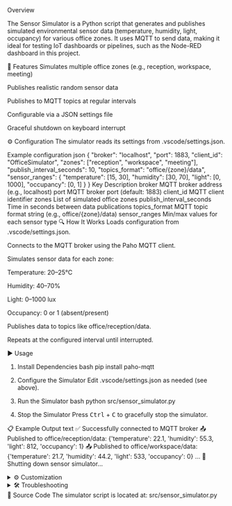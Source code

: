 Overview

The Sensor Simulator is a Python script that generates and publishes simulated environmental sensor data (temperature, humidity, light, occupancy) for various office zones. It uses MQTT to send data, making it ideal for testing IoT dashboards or pipelines, such as the Node-RED dashboard in this project.

🚀 Features
Simulates multiple office zones (e.g., reception, workspace, meeting)

Publishes realistic random sensor data

Publishes to MQTT topics at regular intervals

Configurable via a JSON settings file

Graceful shutdown on keyboard interrupt

⚙️ Configuration
The simulator reads its settings from .vscode/settings.json.

Example configuration
json
{
  "broker": "localhost",
  "port": 1883,
  "client_id": "OfficeSimulator",
  "zones": ["reception", "workspace", "meeting"],
  "publish_interval_seconds": 10,
  "topics_format": "office/{zone}/data",
  "sensor_ranges": {
    "temperature": [15, 30],
    "humidity": [30, 70],
    "light": [0, 1000],
    "occupancy": [0, 1]
  }
}
Key	Description
broker	MQTT broker address (e.g., localhost)
port	MQTT broker port (default: 1883)
client_id	MQTT client identifier
zones	List of simulated office zones
publish_interval_seconds	Time in seconds between data publications
topics_format	MQTT topic format string (e.g., office/{zone}/data)
sensor_ranges	Min/max values for each sensor type
🔍 How It Works
Loads configuration from .vscode/settings.json.

Connects to the MQTT broker using the Paho MQTT client.

Simulates sensor data for each zone:

Temperature: 20–25°C

Humidity: 40–70%

Light: 0–1000 lux

Occupancy: 0 or 1 (absent/present)

Publishes data to topics like office/reception/data.

Repeats at the configured interval until interrupted.

▶️ Usage
1. Install Dependencies
bash
pip install paho-mqtt
2. Configure the Simulator
Edit .vscode/settings.json as needed (see above).

3. Run the Simulator
bash
python src/sensor_simulator.py
4. Stop the Simulator
Press <kbd>Ctrl</kbd> + <kbd>C</kbd> to gracefully stop the simulator.

📋 Example Output
text
✅ Successfully connected to MQTT broker
📤 Published to office/reception/data: {'temperature': 22.1, 'humidity': 55.3, 'light': 812, 'occupancy': 1}
📤 Published to office/workspace/data: {'temperature': 21.7, 'humidity': 44.2, 'light': 533, 'occupancy': 0}
...
🛑 Shutting down sensor simulator...
<details> <summary>⚙️ Customization</summary>
Add/Remove zones: Edit the zones list in the config file.

Change sensor ranges: Modify sensor_ranges values.

Adjust publish interval: Change publish_interval_seconds.

Change MQTT topic format: Edit topics_format.

</details> <details> <summary>🛠️ Troubleshooting</summary>
Connection failed: Ensure the MQTT broker is running and accessible.

Import errors: Install all dependencies (pip install paho-mqtt).

Configuration errors: Verify .vscode/settings.json for typos or missing fields.

</details>
📂 Source Code
The simulator script is located at:
src/sensor_simulator.py
